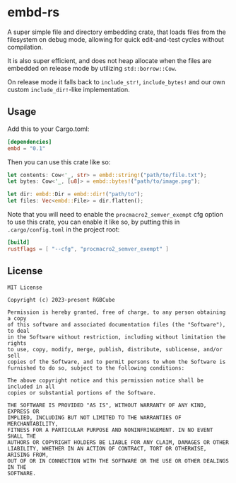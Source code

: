 # embd-rs

A super simple file and directory embedding crate,
that loads files from the filesystem on debug mode,
allowing for quick edit-and-test cycles without compilation.

It is also super efficient, and does not heap allocate when the
files are embedded on release mode by utilizing `std::borrow::Cow`.

On release mode it falls back to `include_str!`, `include_bytes!`
and our own custom `include_dir!`-like implementation.

## Usage

Add this to your Cargo.toml:

```toml
[dependencies]
embd = "0.1"
```

Then you can use this crate like so:

```rs
let contents: Cow<'_, str> = embd::string!("path/to/file.txt");
let bytes: Cow<'_, [u8]> = embd::bytes!("path/to/image.png");

let dir: embd::Dir = embd::dir!("path/to");
let files: Vec<embd::File> = dir.flatten();
```

Note that you will need to enable the `procmacro2_semver_exempt` cfg
option to use this crate, you can enable it like so, by putting this in
`.cargo/config.toml` in the project root:

```toml
[build]
rustflags = [ "--cfg", "procmacro2_semver_exempt" ]
```

## License

```
MIT License

Copyright (c) 2023-present RGBCube

Permission is hereby granted, free of charge, to any person obtaining a copy
of this software and associated documentation files (the "Software"), to deal
in the Software without restriction, including without limitation the rights
to use, copy, modify, merge, publish, distribute, sublicense, and/or sell
copies of the Software, and to permit persons to whom the Software is
furnished to do so, subject to the following conditions:

The above copyright notice and this permission notice shall be included in all
copies or substantial portions of the Software.

THE SOFTWARE IS PROVIDED "AS IS", WITHOUT WARRANTY OF ANY KIND, EXPRESS OR
IMPLIED, INCLUDING BUT NOT LIMITED TO THE WARRANTIES OF MERCHANTABILITY,
FITNESS FOR A PARTICULAR PURPOSE AND NONINFRINGEMENT. IN NO EVENT SHALL THE
AUTHORS OR COPYRIGHT HOLDERS BE LIABLE FOR ANY CLAIM, DAMAGES OR OTHER
LIABILITY, WHETHER IN AN ACTION OF CONTRACT, TORT OR OTHERWISE, ARISING FROM,
OUT OF OR IN CONNECTION WITH THE SOFTWARE OR THE USE OR OTHER DEALINGS IN THE
SOFTWARE.
```
